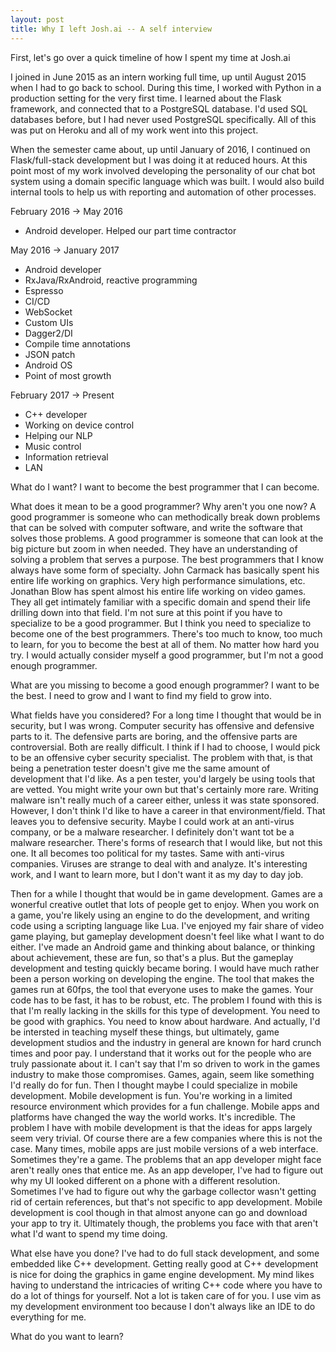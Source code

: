 ```yaml
---
layout: post
title: Why I left Josh.ai -- A self interview
---
```


First, let's go over a quick timeline of how I spent my time at Josh.ai

I joined in June 2015 as an intern working full time, up until August 2015 when I had to go back to school. During this time, I worked with Python in a production setting for the very first time. I learned about the Flask framework, and connected that to a PostgreSQL database. I'd used SQL databases before, but I had never used PostgreSQL specifically. All of this was put on Heroku and all of my work went into this project.

When the semester came about, up until January of 2016, I continued on Flask/full-stack development but I was doing it at reduced hours. At this point most of my work involved developing the personality of our chat bot system using a domain specific language which was built. I would also build internal tools to help us with reporting and automation of other processes.

February 2016 -> May 2016
- Android developer. Helped our part time contractor

May 2016 -> January 2017
- Android developer
- RxJava/RxAndroid, reactive programming
- Espresso
- CI/CD
- WebSocket
- Custom UIs
- Dagger2/DI
- Compile time annotations
- JSON patch
- Android OS
- Point of most growth

February 2017 -> Present
- C++ developer
- Working on device control
- Helping our NLP
- Music control
- Information retrieval
- LAN

What do I want?
I want to become the best programmer that I can become.

What does it mean to be a good programmer? Why aren't you one now?
A good programmer is someone who can methodically break down problems that can be solved with computer software, and write the software that solves those problems. A good programmer is someone that can look at the big picture but zoom in when needed. They have an understanding of solving a problem that serves a purpose. The best programmers that I know always have some form of specialty. John Carmack has basically spent his entire life working on graphics. Very high performance simulations, etc. Jonathan Blow has spent almost his entire life working on video games. They all get intimately familiar with a specific domain and spend their life drilling down into that field. I'm not sure at this point if you have to specialize to be a good programmer. But I think you need to specialize to become one of the best programmers. There's too much to know, too much to learn, for you to become the best at all of them. No matter how hard you try. I would actually consider myself a good programmer, but I'm not a good enough programmer.

What are you missing to become a good enough programmer?
I want to be the best. I need to grow and I want to find my field to grow into.

What fields have you considered?
For a long time I thought that would be in security, but I was wrong. Computer security has offensive and defensive parts to it. The defensive parts are boring, and the offensive parts are controversial. Both are really difficult. I think if I had to choose, I would pick to be an offensive cyber security specialist. The problem with that, is that being a penetration tester doesn't give me the same amount of development that I'd like. As a pen tester, you'd largely be using tools that are vetted. You might write your own but that's certainly more rare. Writing malware isn't really much of a career either, unless it was state sponsored. However, I don't think I'd like to have a career in that environment/field. That leaves you to defensive security. Maybe I could work at an anti-virus company, or be a malware researcher. I definitely don't want tot be a malware researcher. There's forms of research that I would like, but not this one. It all becomes too political for my tastes. Same with anti-virus companies. Viruses are strange to deal with and analyze. It's interesting work, and I want to learn more, but I don't want it as my day to day job.

Then for a while I thought that would be in game development. Games are a wonerful creative outlet that lots of people get to enjoy. When you work on a game, you're likely using an engine to do the development, and writing code using a scripting language like Lua. I've enjoyed my fair share of video game playing, but gameplay development doesn't feel like what I want to do either. I've made an Android game and thinking about balance, or thinking about achievement, these are fun, so that's a plus. But the gameplay development and testing quickly became boring. I would have much rather been a person working on developing the engine. The tool that makes the games run at 60fps, the tool that everyone uses to make the games. Your code has to be fast, it has to be robust, etc. The problem I found with this is that I'm really lacking in the skills for this type of development. You need to be good with graphics. You need to know about hardware. And actually, I'd be intersted in teaching myself these things, but ultimately, game development studios and the industry in general are known for hard crunch times and poor pay. I understand that it works out for the people who are truly passionate about it. I can't say that I'm so driven to work in the games industry to make those compromises. Games, again, seem like something I'd really do for fun.
Then I thought maybe I could specialize in mobile development. Mobile development is fun. You're working in a limited resource environment which provides for a fun challenge. Mobile apps and platforms have changed the way the world works. It's incredible. The problem I have with mobile development is that the ideas for apps largely seem very trivial. Of course there are a few companies where this is not the case. Many times, mobile apps are just mobile versions of a web interface. Sometimes they're a game. The problems that an app developer might face aren't really ones that entice me. As an app developer, I've had to figure out why my UI looked different on a phone with a different resolution. Sometimes I've had to figure out why the garbage collector wasn't getting rid of certain references, but that's not specific to app development. Mobile development is cool though in that almost anyone can go and download your app to try it. Ultimately though, the problems you face with that aren't what I'd want to spend my time doing.


What else have you done?
I've had to do full stack development, and some embedded like C++ development. Getting really good at C++ development is nice for doing the graphics in game engine development. My mind likes having to understand the intricacies of writing C++ code where you have to do a lot of things for yourself. Not a lot is taken care of for you. I use vim as my development environment too because I don't always like an IDE to do everything for me.

What do you want to learn?
